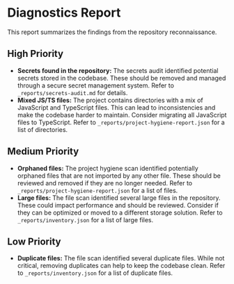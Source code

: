 # Diagnostics Report

This report summarizes the findings from the repository reconnaissance.

## High Priority

*   **Secrets found in the repository:** The secrets audit identified potential secrets stored in the codebase. These should be removed and managed through a secure secret management system. Refer to `_reports/secrets-audit.md` for details.
*   **Mixed JS/TS files:** The project contains directories with a mix of JavaScript and TypeScript files. This can lead to inconsistencies and make the codebase harder to maintain. Consider migrating all JavaScript files to TypeScript. Refer to `_reports/project-hygiene-report.json` for a list of directories.

## Medium Priority

*   **Orphaned files:** The project hygiene scan identified potentially orphaned files that are not imported by any other file. These should be reviewed and removed if they are no longer needed. Refer to `_reports/project-hygiene-report.json` for a list of files.
*   **Large files:** The file scan identified several large files in the repository. These could impact performance and should be reviewed. Consider if they can be optimized or moved to a different storage solution. Refer to `_reports/inventory.json` for a list of large files.

## Low Priority

*   **Duplicate files:** The file scan identified several duplicate files. While not critical, removing duplicates can help to keep the codebase clean. Refer to `_reports/inventory.json` for a list of duplicate files.
